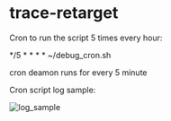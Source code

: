 # trace-retarget

Cron to run the script 5 times every hour: 

*/5 * * * * ~/debug_cron.sh

cron deamon runs for every 5 minute

Cron script log sample:

![log_sample](output_samples/image.jpg "cron log sample")